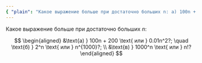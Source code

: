 ```yaml
---
{ "plain": "Какое выражение больше при достаточно больших n: а) 100n + 200 или 0.01n^2?; б) 2^n или n^1000?; в) 1000^n или n!?" }
---
```


Какое выражение больше при достаточно больших $n$:

$$
\begin{aligned}
    &\text{a) } 100n + 200 \text{ или } 0.01n^2?; \quad \text{б) } 2^n \text{ или } n^{1000}?;
    \\
    &\text{в) } 1000^n \text{ или } n!?
\end{aligned}
$$